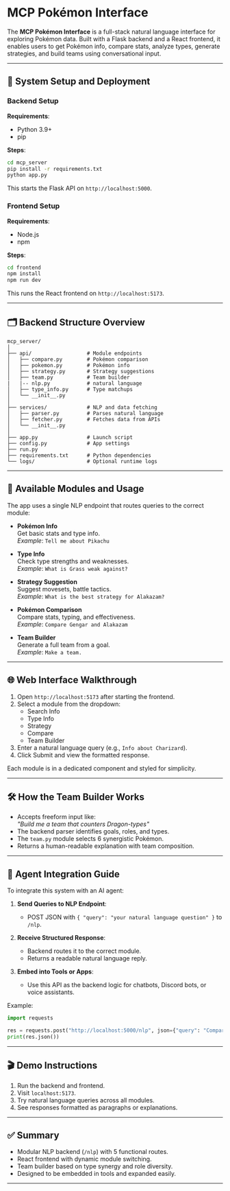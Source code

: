 
# MCP Pokémon Interface

The **MCP Pokémon Interface** is a full-stack natural language interface for exploring Pokémon data. Built with a Flask backend and a React frontend, it enables users to get Pokémon info, compare stats, analyze types, generate strategies, and build teams using conversational input.

---

## 🔧 System Setup and Deployment

### Backend Setup

**Requirements**:
- Python 3.9+
- pip

**Steps**:
```bash
cd mcp_server
pip install -r requirements.txt
python app.py
```

This starts the Flask API on `http://localhost:5000`.

### Frontend Setup

**Requirements**:
- Node.js
- npm

**Steps**:
```bash
cd frontend
npm install
npm run dev
```

This runs the React frontend on `http://localhost:5173`.

---

## 🗂 Backend Structure Overview

```
mcp_server/
│
├── api/                  # Module endpoints
│   ├── compare.py        # Pokémon comparison
│   ├── pokemon.py        # Pokémon info
│   ├── strategy.py       # Strategy suggestions
│   ├── team.py           # Team builder
|   |-- nlp.py            # natural language
│   ├── type_info.py      # Type matchups
│   └── __init__.py
│
├── services/             # NLP and data fetching
│   ├── parser.py         # Parses natural language
│   ├── fetcher.py        # Fetches data from APIs
│   └── __init__.py
│
├── app.py                # Launch script
├── config.py             # App settings
├── run.py                
├── requirements.txt      # Python dependencies
└── logs/                 # Optional runtime logs
```

---

## 🧠 Available Modules and Usage

The app uses a single NLP endpoint that routes queries to the correct module:

- **Pokémon Info**  
  Get basic stats and type info.  
  _Example_: `Tell me about Pikachu`

- **Type Info**  
  Check type strengths and weaknesses.  
  _Example_: `What is Grass weak against?`

- **Strategy Suggestion**  
  Suggest movesets, battle tactics.  
  _Example_: `What is the best strategy for Alakazam?`

- **Pokémon Comparison**  
  Compare stats, typing, and effectiveness.  
  _Example_: `Compare Gengar and Alakazam`

- **Team Builder**  
  Generate a full team from a goal.  
  _Example_: `Make a team.`

---

## 🌐 Web Interface Walkthrough

1. Open `http://localhost:5173` after starting the frontend.
2. Select a module from the dropdown:
   - Search Info
   - Type Info
   - Strategy
   - Compare
   - Team Builder
3. Enter a natural language query (e.g., `Info about Charizard`).
4. Click Submit and view the formatted response.

Each module is in a dedicated component and styled for simplicity.

---

## 🛠 How the Team Builder Works

- Accepts freeform input like:  
  _"Build me a team that counters Dragon-types"_  
- The backend parser identifies goals, roles, and types.
- The `team.py` module selects 6 synergistic Pokémon.
- Returns a human-readable explanation with team composition.

---

## 🤖 Agent Integration Guide

To integrate this system with an AI agent:

1. **Send Queries to NLP Endpoint**:
   - POST JSON with `{ "query": "your natural language question" }` to `/nlp`.

2. **Receive Structured Response**:
   - Backend routes it to the correct module.
   - Returns a readable natural language reply.

3. **Embed into Tools or Apps**:
   - Use this API as the backend logic for chatbots, Discord bots, or voice assistants.

Example:
```python
import requests

res = requests.post("http://localhost:5000/nlp", json={"query": "Compare Garchomp and Salamence"})
print(res.json())
```

---

## 🎬 Demo Instructions

1. Run the backend and frontend.
2. Visit `localhost:5173`.
3. Try natural language queries across all modules.
4. See responses formatted as paragraphs or explanations.

---

## ✅ Summary

- Modular NLP backend (`/nlp`) with 5 functional routes.
- React frontend with dynamic module switching.
- Team builder based on type synergy and role diversity.
- Designed to be embedded in tools and expanded easily.

---
